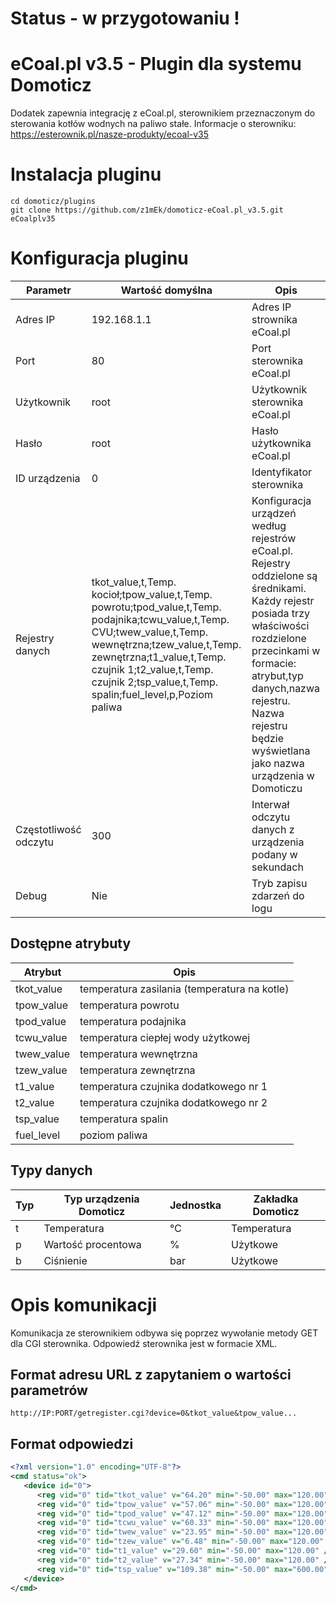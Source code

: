 # Status - w przygotowaniu !

# eCoal.pl v3.5 - Plugin dla systemu Domoticz
Dodatek zapewnia integrację z eCoal.pl, sterownikiem przeznaczonym do sterowania kotłów wodnych na paliwo stałe.
Informacje o sterowniku: https://esterownik.pl/nasze-produkty/ecoal-v35

# Instalacja pluginu
```
cd domoticz/plugins
git clone https://github.com/z1mEk/domoticz-eCoal.pl_v3.5.git eCoalplv35
```
# Konfiguracja pluginu

| Parametr   | Wartość domyślna | Opis                           |
| ---------- | ---------------- | ------------------------------ |
| Adres IP   | 192.168.1.1      | Adres IP strownika eCoal.pl    |
| Port       | 80               | Port sterownika eCoal.pl       |
| Użytkownik | root             | Użytkownik sterownika eCoal.pl |
| Hasło      | root             | Hasło użytkownika eCoal.pl     |
| ID urządzenia | 0             | Identyfikator sterownika       |
| Rejestry danych | tkot_value,t,Temp. kocioł;tpow_value,t,Temp. powrotu;tpod_value,t,Temp. podajnika;tcwu_value,t,Temp. CVU;twew_value,t,Temp. wewnętrzna;tzew_value,t,Temp. zewnętrzna;t1_value,t,Temp. czujnik 1;t2_value,t,Temp. czujnik 2;tsp_value,t,Temp. spalin;fuel_level,p,Poziom paliwa | Konfiguracja urządzeń według rejestrów eCoal.pl. Rejestry oddzielone są średnikami. Każdy rejestr posiada trzy właściwości rozdzielone przecinkami w formacie: atrybut,typ danych,nazwa rejestru. Nazwa rejestru będzie wyświetlana jako nazwa urządzenia w Domoticzu |
| Częstotliwość odczytu | 300   | Interwał odczytu danych z urządzenia podany w sekundach |
| Debug      | Nie              | Tryb zapisu zdarzeń do logu    |

## Dostępne atrybuty

| Atrybut    | Opis                                         |
| ---------- | ---------------------------------------------|
| tkot_value | temperatura zasilania (temperatura na kotle) |
| tpow_value | temperatura powrotu                          |
| tpod_value | temperatura podajnika                        |
| tcwu_value | temperatura ciepłej wody użytkowej           |
| twew_value | temperatura wewnętrzna                       |
| tzew_value | temperatura zewnętrzna                       |
| t1_value   | temperatura czujnika dodatkowego nr 1        |
| t2_value   | temperatura czujnika dodatkowego nr 2        |
| tsp_value  | temperatura spalin                           |
| fuel_level | poziom paliwa                                |

## Typy danych
| Typ | Typ urządzenia Domoticz | Jednostka | Zakładka Domoticz |
| --- | -----------| ---- | -----|
| t | Temperatura | ℃ | Temperatura |
| p | Wartość procentowa | % | Użytkowe |
| b | Ciśnienie | bar | Użytkowe |

# Opis komunikacji
Komunikacja ze sterownikiem odbywa się poprzez wywołanie metody GET dla CGI sterownika. Odpowiedź sterownika jest w formacie XML.

## Format adresu URL z zapytaniem o wartości parametrów
```
http://IP:PORT/getregister.cgi?device=0&tkot_value&tpow_value...
```
## Format odpowiedzi
```xml
<?xml version="1.0" encoding="UTF-8"?>
<cmd status="ok">
   <device id="0">
      <reg vid="0" tid="tkot_value" v="64.20" min="-50.00" max="120.00" />
      <reg vid="0" tid="tpow_value" v="57.06" min="-50.00" max="120.00" />
      <reg vid="0" tid="tpod_value" v="47.12" min="-50.00" max="120.00" />
      <reg vid="0" tid="tcwu_value" v="60.33" min="-50.00" max="120.00" />
      <reg vid="0" tid="twew_value" v="23.95" min="-50.00" max="120.00" />
      <reg vid="0" tid="tzew_value" v="6.48" min="-50.00" max="120.00" />
      <reg vid="0" tid="t1_value" v="29.60" min="-50.00" max="120.00" />
      <reg vid="0" tid="t2_value" v="27.34" min="-50.00" max="120.00" />
      <reg vid="0" tid="tsp_value" v="109.38" min="-50.00" max="600.00" />
   </device>
</cmd>
```
